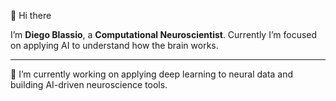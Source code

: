 👋 Hi there

I’m **Diego Blassio**, a **Computational Neuroscientist**. Currently I’m focused on applying AI to understand how the brain works.

------------------------------------------------------------------------------------------------------------

🔭 I’m currently working on applying deep learning to neural data and building AI-driven neuroscience tools.
